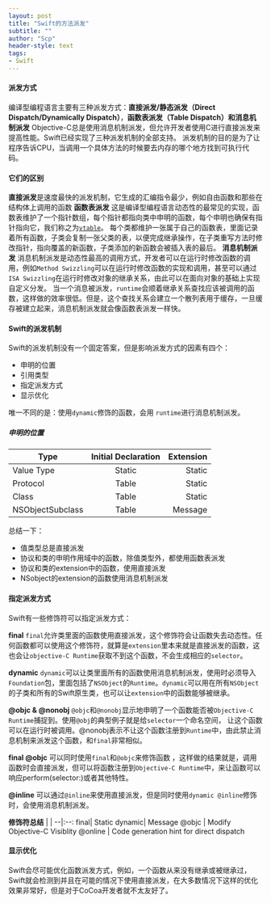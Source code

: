 ```yaml
---
layout: post
title: "Swift的方法派发"
subtitle: ""
author: "Scp"
header-style: text
tags:
- Swift
---
```

#### 派发方式
  编译型编程语言主要有三种派发方式：**直接派发/静态派发（Direct Dispatch/Dynamically Dispatch）**，**函数表派发（Table Dispatch）**和**消息机制派发**
  Objective-C总是使用消息机制派发，但允许开发者使用C进行直接派发来提高性能。Swift已经实现了三种派发机制的全部支持。
  派发机制的目的是为了让程序告诉CPU，当调用一个具体方法的时候要去内存的哪个地方找到可执行代码。
#### 它们的区别
  **直接派发**是速度最快的派发机制，它生成的汇编指令最少，例如自由函数和那些在结构体上调用的函数
 **函数表派发**
   这是编译型编程语言动态性的最常见的实现，函数表维护了一个指针数组，每个指针都指向类中申明的函数，每个申明也确保有指针指向它，我们称之为[`vtable`](https://en.wikipedia.org/wiki/Virtual_method_table)。
   每个类都维护一张属于自己的函数表，里面记录着所有函数，子类会复制一张父类的表，以便完成继承操作，在子类重写方法时修改指针，指向覆盖的新函数，子类添加的新函数会被插入表的最后。
 **消息机制派发**
   消息机制派发是动态性最高的调用方式，开发者可以在运行时修改函数的调用，例如`Method Swizzling`可以在运行时修改函数的实现和调用，甚至可以通过`ISA Swizzling`在运行时修改对象的继承关系，由此可以在面向对象的基础上实现自定义分发。
   当一个消息被派发，`runtime`会顺着继承关系查找应该被调用的函数，这样做的效率很低。但是，这个查找关系会建立一个散列表用于缓存，一旦缓存被建立起来，消息机制派发就会像函数表派发一样快。
   
#### Swift的派发机制
  Swift的派发机制没有一个固定答案，但是影响派发方式的因素有四个：
  - 申明的位置
  - 引用类型
  - 指定派发方式
  - 显示优化
  
  唯一不同的是：使用`dynamic`修饰的函数，会用 `runtime`进行消息机制派发。
  
##### 申明的位置

 Type|Initial Declaration | Extension
 --|:--:|--:
 Value Type| Static| Static
 Protocol |Table|Static
 Class|Table|Static|
 NSObjectSubclass|Table|Message
 
 总结一下：
 - 值类型总是直接派发
 - 协议和类的申明作用域中的函数，除值类型外，都使用函数表派发
 - 协议和类的extension中的函数，使用直接派发
 - NSobject的extension的函数使用消息机制派发
 
#### 指定派发方式
Swift有一些修饰符可以指定派发方式：

**final**
`final`允许类里面的函数使用直接派发，这个修饰符会让函数失去动态性。任何函数都可以使用这个修饰符，就算是`extension`里本来就是直接派发的函数，这也会让`objective-C Runtime`获取不到这个函数，不会生成相应的`selector`。

**dynamic**
`dynamic`可以让类里面所有的函数使用消息机制派发，使用时必须导入`Foundation`包，里面包括了`NSObject`的`Runtime`。`dynamic`可以用在所有`NSObject`的子类和所有的Swift原生类，也可以让`extension`中的函数能够被继承。

**@objc & @nonobj**
`@objc`和`@nonobj`显示地申明了一个函数能否被`Objective-C Runtime`捕捉到。使用`@obj`的典型例子就是给`selector`一个命名空间， 让这个函数可以在运行时被调用。@nonobj表示不让这个函数注册到`Runtime`中，由此禁止消息机制来派发这个函数，和`final`非常相似。

**final @objc**
可以同时使用`final`和`@objc`来修饰函数
，这样做的结果就是，调用函数时会直接派发，但可以将函数注册到`Objective-C Runtime`中，来让函数可以响应perform(selector:)或者其他特性。

**@inline**
可以通过`@inline`来使用直接派发，但是同时使用`dynamic @inline`修饰时，会使用消息机制派发。

**修饰符总结**
| |
--|:--:
final| Static
dynamic| Message
@objc | Modify Objective-C Visiblity
@online | Code generation hint for direct dispatch

#### 显示优化
Swift会尽可能优化函数派发方式，例如，一个函数从来没有继承或被继承过，Swift就会检测到并且在可能的情况下使用直接派发，在大多数情况下这样的优化效果非常好，但是对于CoCoa开发者就不太友好了。
